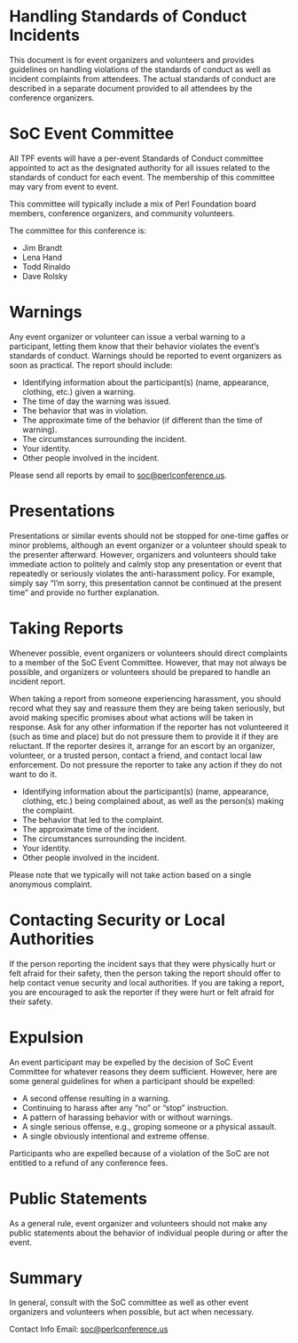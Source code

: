 # Handling Standards of Conduct Incidents

This document is for event organizers and volunteers and provides guidelines on handling violations of the standards of conduct as well as incident complaints from attendees. The actual standards of conduct are described in a separate document provided to all attendees by the conference organizers.

# SoC Event Committee

All TPF events will have a per-event Standards of Conduct committee appointed to act as the designated authority for all issues related to the standards of conduct for each event. The membership of this committee may vary from event to event.

This committee will typically include a mix of Perl Foundation board members, conference organizers, and community volunteers.

The committee for this conference is:

* Jim Brandt
* Lena Hand
* Todd Rinaldo
* Dave Rolsky

# Warnings

Any event organizer or volunteer can issue a verbal warning to a participant, letting them know that their behavior violates the event’s standards of conduct. Warnings should be reported to event organizers as soon as practical. The report should include:

* Identifying information about the participant(s) (name, appearance, clothing, etc.) given a warning.
* The time of day the warning was issued.
* The behavior that was in violation.
* The approximate time of the behavior (if different than the time of warning).
* The circumstances surrounding the incident.
* Your identity.
* Other people involved in the incident.

Please send all reports by email to soc@perlconference.us.

# Presentations

Presentations or similar events should not be stopped for one-time gaffes or minor problems, although an event organizer or a volunteer should speak to the presenter afterward. However, organizers and volunteers should take immediate action to politely and calmly stop any presentation or event that repeatedly or seriously violates the anti-harassment policy. For example, simply say “I’m sorry, this presentation cannot be continued at the present time” and provide no further explanation.

# Taking Reports

Whenever possible, event organizers or volunteers should direct complaints to a member of the SoC Event Committee. However, that may not always be possible, and organizers or volunteers should be prepared to handle an incident report.

When taking a report from someone experiencing harassment, you should record what they say and reassure them they are being taken seriously, but avoid making specific promises about what actions will be taken in response. Ask for any other information if the reporter has not volunteered it (such as time and place) but do not pressure them to provide it if they are reluctant. If the reporter desires it, arrange for an escort by an organizer, volunteer, or a trusted person, contact a friend, and contact local law enforcement. Do not pressure the reporter to take any action if they do not want to do it.

* Identifying information about the participant(s) (name, appearance, clothing, etc.) being complained about, as well as the person(s) making the complaint.
* The behavior that led to the complaint.
* The approximate time of the incident.
* The circumstances surrounding the incident.
* Your identity.
* Other people involved in the incident.

Please note that we typically will not take action based on a single anonymous complaint.

# Contacting Security or Local Authorities

If the person reporting the incident says that they were physically hurt or felt afraid for their safety, then the person taking the report should offer to help contact venue security and local authorities. If you are taking a report, you are encouraged to ask the reporter if they were hurt or felt afraid for their safety.

# Expulsion

An event participant may be expelled by the decision of SoC Event Committee for whatever reasons they deem sufficient. However, here are some general guidelines for when a participant should be expelled:

* A second offense resulting in a warning.
* Continuing to harass after any “no” or “stop” instruction.
* A pattern of harassing behavior with or without warnings.
* A single serious offense, e.g., groping someone or a physical assault.
* A single obviously intentional and extreme offense.

Participants who are expelled because of a violation of the SoC are not entitled to a refund of any conference fees.

# Public Statements

As a general rule, event organizer and volunteers should not make any public statements about the behavior of individual people during or after the event.

# Summary

In general, consult with the SoC committee as well as other event organizers and volunteers when possible, but act when necessary.

Contact Info
Email: soc@perlconference.us